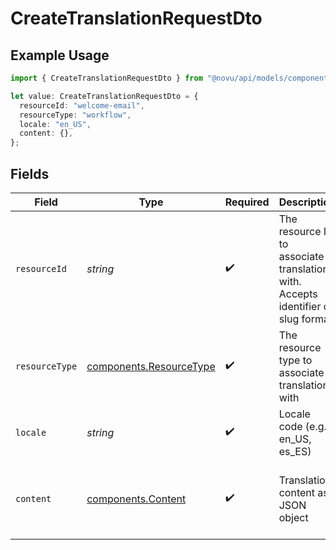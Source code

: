 # CreateTranslationRequestDto

## Example Usage

```typescript
import { CreateTranslationRequestDto } from "@novu/api/models/components";

let value: CreateTranslationRequestDto = {
  resourceId: "welcome-email",
  resourceType: "workflow",
  locale: "en_US",
  content: {},
};
```

## Fields

| Field                                                                            | Type                                                                             | Required                                                                         | Description                                                                      | Example                                                                          |
| -------------------------------------------------------------------------------- | -------------------------------------------------------------------------------- | -------------------------------------------------------------------------------- | -------------------------------------------------------------------------------- | -------------------------------------------------------------------------------- |
| `resourceId`                                                                     | *string*                                                                         | :heavy_check_mark:                                                               | The resource ID to associate translation with. Accepts identifier or slug format | welcome-email                                                                    |
| `resourceType`                                                                   | [components.ResourceType](../../models/components/resourcetype.md)               | :heavy_check_mark:                                                               | The resource type to associate translation with                                  |                                                                                  |
| `locale`                                                                         | *string*                                                                         | :heavy_check_mark:                                                               | Locale code (e.g., en_US, es_ES)                                                 | en_US                                                                            |
| `content`                                                                        | [components.Content](../../models/components/content.md)                         | :heavy_check_mark:                                                               | Translation content as JSON object                                               | {<br/>"welcome.title": "Welcome",<br/>"welcome.message": "Hello there!"<br/>}    |